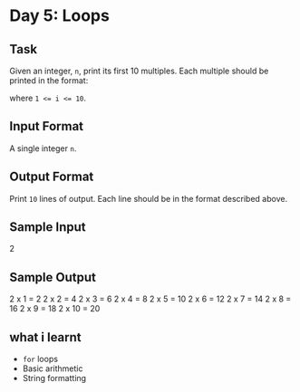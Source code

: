 
# Day 5: Loops

## Task
Given an integer, `n`, print its first 10 multiples. Each multiple should be printed in the format:

where `1 <= i <= 10`.

## Input Format
A single integer `n`.

## Output Format
Print `10` lines of output. Each line should be in the format described above.

## Sample Input
2

## Sample Output
2 x 1 = 2
2 x 2 = 4
2 x 3 = 6
2 x 4 = 8
2 x 5 = 10
2 x 6 = 12
2 x 7 = 14
2 x 8 = 16
2 x 9 = 18
2 x 10 = 20

## what i learnt 
- `for` loops
- Basic arithmetic
- String formatting
